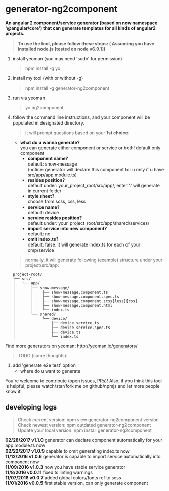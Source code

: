 # generator-ng2component
**An angular 2 component/service generator (based on new namespace '@angular/core') that can generate templates for all kinds of angular2 projects.**    

>**To use the tool, please follow these steps: ( Assuming you have installed node.js [tested on node v6.9.1])**

1. install yeoman (you may need 'sudo' for permission)
    > npm install -g yo
    
2. install my tool (with or without -g)
    > npm install -g generator-ng2component
    
3. run via yeoman
    > yo ng2component
    
4. follow the command line instructions, and your component will be populated in designated directory.
    > it will prompt questions based on your **1st choice**:

    - **what do u wanna generate?**  
        you can generate either component or service or both! default only component
        - **component name?**  
            default: show-message  
            (notice: generator will declare this component for u only if u have src/app/app.module.ts)
        - **resides position?**  
            default under: your_project_root/src/app/, enter '.' will generate in current folder    
        - **style sheet?**  
            choose from scss, css, less  
        - **service name?**  
            default: device  
        - **service resides position?**  
            default under: your_project_root/src/app/shared/services/    
        - **import service into new component?**  
            default: no
        - **omit index.ts?**  
            default: false. it will generate index.ts for each of your cmp/service

    > normally, it will generate following (example) structure under your project/src/app:

    ```
    project-root/
    ├── src/
    │   └── app/
    │       ├── show-message/
    │       │    ├── show-message.component.ts
    │       │    ├── show-message.component.spec.ts
    │       │    ├── show-message.component.scss[less][css]
    │       │    ├── show-message.component.html
    │       │    └── index.ts
    │       └── shared/
    │            └── device/
    │                ├── device.service.ts
    │                ├── device.service.spec.ts
    │                ├── device.ts
    │                └── index.ts
    ```

Find more generators on yeoman: http://yeoman.io/generators/

> TODO (some thoughts):  

1. add 'generate e2e test' option
    * where do u want to generate
    
You're welcome to contribute (open issues, PRs)!
Also, if you think this tool is helpful, please watch/star/fork me on github/npmjs and let more people know it!

## developing logs
> Check current version: npm view generator-ng2component version  
> Check newest version: npm outdated generator-ng2component  
> Update your local version: npm install generator-ng2component

**02/28/2017 v1.1.0** generator can declare component automatically for your app.module.ts now  
**02/22/2017 v1.0.9** capable to omit generating index.ts now  
**11/12/2016 v1.0.6** generator is capable to import service automatically into component now  
**11/09/2016 v1.0.3** now you have stable service generator  
**11/8/2016 v0.0.11** fixed ts linting warnings  
**11/07/2016 v0.0.7** added global colors/fonts ref to scss  
**11/01/2016 v0.0.5** first stable version, can only generate component